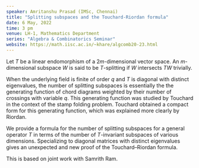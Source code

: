 ```yaml
---
speaker: Amritanshu Prasad (IMSc, Chennai)
title: "Splitting subspaces and the Touchard-Riordan formula"
date: 6 May, 2022
time: 3 pm
venue: LH-1, Mathematics Department
series: "Algebra & Combinatorics Seminar"
website: https://math.iisc.ac.in/~khare/algcomb20-23.html
---
```


Let $T$ be a linear endomorphism of a $2m$-dimensional vector space. An
$m$-dimensional subspace $W$ is said to be $T$-splitting if $W$ intersects
$TW$ trivially.

When the underlying field is finite of order $q$ and $T$ is diagonal with
distinct eigenvalues, the number of splitting subspaces is essentially the
the generating function of chord diagrams weighted by their number of
crossings with variable $q$. This generating function was studied by
Touchard in the context of the stamp folding problem. Touchard obtained a
compact form for this generating function, which was explained more
clearly by Riordan.

We provide a formula for the number of splitting subspaces for a general
operator $T$ in terms of the number of $T$-invariant subspaces of various
dimensions. Specializing to diagonal matrices with distinct eigenvalues
gives an unexpected and new proof of the Touchard&ndash;Riordan formula.

This is based on joint work with Samrith Ram.
